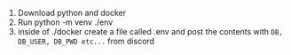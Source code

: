 1. Download python and docker
2. Run python -m venv ./env
3. inside of ./docker create a file called .env and post the contents with `DB, DB_USER, DB_PWD etc...` from discord